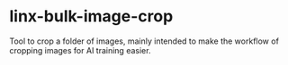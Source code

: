 # linx-bulk-image-crop
Tool to crop a folder of images, mainly intended to make the workflow of cropping images for AI training easier.
